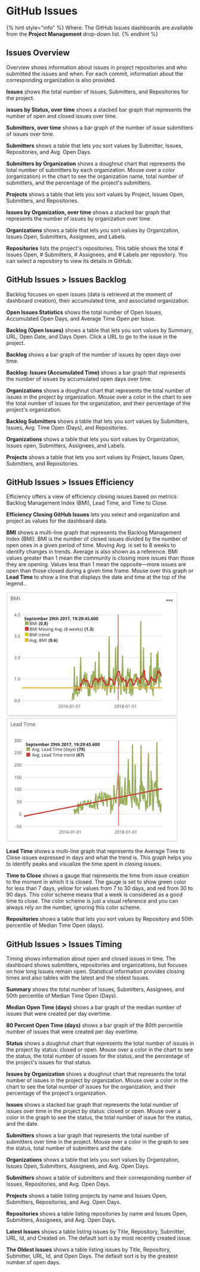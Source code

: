 # GitHub Issues

{% hint style="info" %}
Where: The GitHub Issues dashboards are available from the **Project Management** drop-down list.
{% endhint %}

## **Issues Overview** <a id="GitHubIssues-GitHubIssues&gt;IssuesOverview"></a>

Overview shows information about issues in project repositories and who submitted the issues and when. For each commit, information about the corresponding organization is also provided. 

**Issues** shows the total number of Issues, Submitters, and Repositories for the project.

**issues by Status, over time** shows a stacked bar graph that represents the number of open and closed issues over time.

**Submitters, over time** shows a bar graph of the number of issue submitters of issues over time.

**Submitters** shows a table that lets you sort values by Submitter, Issues, Repositories, and Avg. Open Days. 

**Submitters by Organization** shows a doughnut chart that represents the total number of submitters by each organization. Mouse over a color \(organization\) in the chart to see the organization name, total number of submitters, and the percentage of the project's submitters.

**Projects** shows a table that lets you sort values by Project, Issues Open, Submitters, and Repositories. 

**Issues by Organization, over time** shows a stacked bar graph that represents the number of issues by organization over time.

**Organizations** shows a table that lets you sort values by Organization, Issues Open, Submitters, Assignees, and Labels. 

**Repositories** lists the project's repositories. This table shows the total \# Issues Open, \# Submitters, \# Assignees, and \# Labels per repository. You can select a repository to view its details in GitHub.

## GitHub Issues &gt; Issues **Backlog** <a id="GitHubIssues-GitHubIssues&gt;IssuesBacklog"></a>

Backlog focuses on open issues \(data is retrieved at the moment of dashboard creation\), their accumulated time, and associated organization.

**Open Issues Statistics** shows the total number of Open Issues, Accumulated Open Days, and Average Time Open per Issue.

**Backlog \(Open Issues\)** shows a table that lets you sort values by Summary, URL, Open Date, and Days Open. Click a URL to go to the issue in the project.

**Backlog** shows a bar graph of the number of issues by open days over time.

**Backlog: Issues \(Accumulated Time\)** shows a bar graph that represents the number of issues by accumulated open days over time.

**Organizations** shows a doughnut chart that represents the total number of issues in the project by organization. Mouse over a color in the chart to see the total number of issues for the organization, and their percentage of the project's organization.

**Backlog Submitters** shows a table that lets you sort values by Submitters, Issues, Avg. Time Open \(Days\), and Repositories.

**Organizations** shows a table that lets you sort values by Organization, Issues open, Submitters, Assignees, and Labels.

**Projects** shows a table that lets you sort values by Project, Issues Open, Submitters, and Repositories.

## GitHub Issues &gt; Issues **Efficiency** <a id="GitHubIssues-GitHubIssues&gt;IssuesEfficiency"></a>

Efficiency offers a view of efficiency closing issues based on metrics: Backlog Management Index \(BMI\), Lead Time, and Time to Close.

**Efficiency Closing GitHub Issues** lets you select and organization and project as values for the dashboard data.

**BMI** shows a multi-line graph that represents the Backlog Management Index \(BMI\). BMI is the number of closed issues divided by the number of open ones in a given period of time. Moving Avg. is set to 8 weeks to identify changes in trends. Average is also shown as a reference. BMI values greater than 1 mean the community is closing more issues than those they are opening. Values less than 1 mean the opposite—more issues are open than those closed during a given time frame. Mouse over this graph or **Lead Time** to show a line that displays the date and time at the top of the legend..

![](../../../../.gitbook/assets/18088239.png)

**Lead Time** shows a multi-line graph that represents the Average Time to Close issues expressed in days and what the trend is. This graph helps you to identify peaks and visualize the time spent in closing issues.

**Time to Close** shows a gauge that represents the time from issue creation to the moment in which it is closed. The gauge is set to show green color for less than 7 days, yellow for values from 7 to 30 days, and red from 30 to 90 days. This color scheme means that a week is considered as a good time to close. The color scheme is just a visual reference and you can always rely on the number, ignoring this color scheme.

**Repositories** shows a table that lets you sort values by Repository and 50th percentile of Median Time Open \(days\).

## GitHub Issues &gt; Issues Timing <a id="GitHubIssues-GitHubIssues&gt;IssuesTiming"></a>

Timing shows information about open and closed issues in time. The dashboard shows submitters, repositories and organizations, but focuses on how long Issues remain open. Statistical information provides closing times and also tables with the latest and the oldest Issues.

**Summary** shows the total number of Issues, Submitters, Assignees, and 50th percentile of Median Time Open \(Days\).

**Median Open Time \(days\)** shows a bar graph of the median number of issues that were created per day overtime.

**80 Percent Open Time \(days\)** shows a bar graph of the 80th percentile number of issues that were created per day overtime.

**Status** shows a doughnut chart that represents the total number of issues in the project by status: closed or open. Mouse over a color in the chart to see the status, the total number of issues for the status, and the percentage of the project's issues for that status.

**Issues by Organization** shows a doughnut chart that represents the total number of issues in the project by organization. Mouse over a color in the chart to see the total number of issues for the organization, and their percentage of the project's organization.

**Issues** shows a stacked bar graph that represents the total number of issues over time in the project by status: closed or open. Mouse over a color in the graph to see the status, the total number of issue for the status, and the date.

**Submitters** shows a bar graph that represents the total number of submitters over time in the project. Mouse over a color in the graph to see the status, total number of submitters and the date.

**Organizations** shows a table that lets you sort values by Organization, Issues Open, Submitters, Assignees, and Avg. Open Days.

**Submitters** shows a table of submitters and their corresponding number of Issues, Repositories, and Avg. Open Days.

**Projects** shows a table listing projects by name and Issues Open, Submitters, Repositories, and Avg. Open Days.

**Repositories** shows a table listing repositories by name and Issues Open, Submitters, Assignees, and Avg. Open Days.

**Latest Issues** shows a table listing issues by Title, Repository, Submitter, URL, Id, and Created on. The default sort is by most recently created issue.

**The Oldest Issues** shows a table listing issues by Title, Repository, Submitter, URL, Id, and Open Days. The default sort is by the greatest number of open days.

